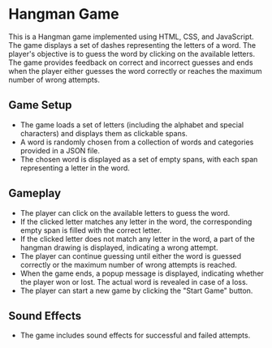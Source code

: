 # Hangman Game

This is a Hangman game implemented using HTML, CSS, and JavaScript. The game displays a set of dashes representing the letters of a word. The player's objective is to guess the word by clicking on the available letters. The game provides feedback on correct and incorrect guesses and ends when the player either guesses the word correctly or reaches the maximum number of wrong attempts.

## Game Setup

- The game loads a set of letters (including the alphabet and special characters) and displays them as clickable spans.
- A word is randomly chosen from a collection of words and categories provided in a JSON file.
- The chosen word is displayed as a set of empty spans, with each span representing a letter in the word.

## Gameplay

- The player can click on the available letters to guess the word.
- If the clicked letter matches any letter in the word, the corresponding empty span is filled with the correct letter.
- If the clicked letter does not match any letter in the word, a part of the hangman drawing is displayed, indicating a wrong attempt.
- The player can continue guessing until either the word is guessed correctly or the maximum number of wrong attempts is reached.
- When the game ends, a popup message is displayed, indicating whether the player won or lost. The actual word is revealed in case of a loss.
- The player can start a new game by clicking the "Start Game" button.

## Sound Effects

- The game includes sound effects for successful and failed attempts.
